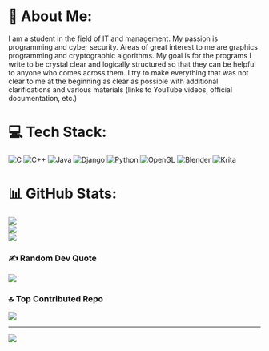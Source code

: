 # 💫 About Me:
I am a student in the field of IT and management. My passion is programming and cyber security. Areas of great interest to me are graphics programming and cryptographic algorithms. My goal is for the programs I write to be crystal clear and logically structured so that they can be helpful to anyone who comes across them. I try to make everything that was not clear to me at the beginning as clear as possible with additional clarifications and various materials (links to YouTube videos, official documentation, etc.)


# 💻 Tech Stack:
![C](https://img.shields.io/badge/c-%2300599C.svg?style=for-the-badge&logo=c&logoColor=white) ![C++](https://img.shields.io/badge/c++-%2300599C.svg?style=for-the-badge&logo=c%2B%2B&logoColor=white) ![Java](https://img.shields.io/badge/java-%23ED8B00.svg?style=for-the-badge&logo=openjdk&logoColor=white) ![Django](https://img.shields.io/badge/django-%23092E20.svg?style=for-the-badge&logo=django&logoColor=white) ![Python](https://img.shields.io/badge/python-3670A0?style=for-the-badge&logo=python&logoColor=ffdd54) ![OpenGL](https://img.shields.io/badge/OpenGL-%23FFFFFF.svg?style=for-the-badge&logo=opengl) ![Blender](https://img.shields.io/badge/blender-%23F5792A.svg?style=for-the-badge&logo=blender&logoColor=white) ![Krita](https://img.shields.io/badge/Krita-203759?style=for-the-badge&logo=krita&logoColor=EEF37B)
# 📊 GitHub Stats:
![](https://github-readme-stats.vercel.app/api?username=ttcpavle&theme=dark&hide_border=false&include_all_commits=true&count_private=false)<br/>
![](https://github-readme-streak-stats.herokuapp.com/?user=ttcpavle&theme=dark&hide_border=false)<br/>
![](https://github-readme-stats.vercel.app/api/top-langs/?username=ttcpavle&theme=dark&hide_border=false&include_all_commits=true&count_private=false&layout=compact)

### ✍️ Random Dev Quote
![](https://quotes-github-readme.vercel.app/api?type=horizontal&theme=radical)

### 🔝 Top Contributed Repo
![](https://github-contributor-stats.vercel.app/api?username=ttcpavle&limit=5&theme=dark&combine_all_yearly_contributions=true)

---
[![](https://visitcount.itsvg.in/api?id=ttcpavle&icon=0&color=0)](https://visitcount.itsvg.in)

<!-- Proudly created with GPRM ( https://gprm.itsvg.in ) -->
